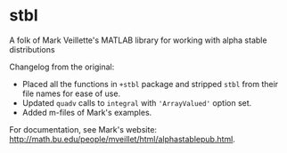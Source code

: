stbl
====

A folk of Mark Veillette's MATLAB library for working with alpha stable distributions

Changelog from the original:
* Placed all the functions in `+stbl` package and stripped `stbl` from their file names for ease of use.
* Updated `quadv` calls to `integral` with `'ArrayValued'` option set.
* Added m-files of Mark's examples.

For documentation, see Mark's website: http://math.bu.edu/people/mveillet/html/alphastablepub.html.
